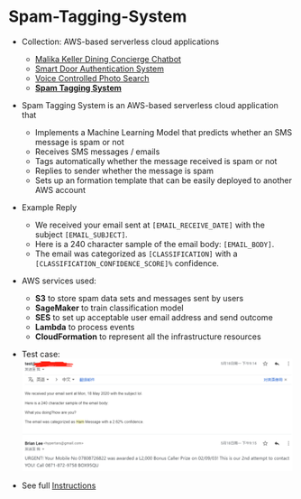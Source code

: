 # Spam-Tagging-System

- Collection: AWS-based serverless cloud applications
    - [Malika Keller Dining Concierge Chatbot](https://github.com/HyperTars/Malika-Keller-Dining-Concierge-Chatbot)
    - [Smart Door Authentication System](https://github.com/HyperTars/Smart-Door-Authentication-System)
    - [Voice Controlled Photo Search](https://github.com/HyperTars/Voice-Controlled-Photo-Search)
    - **[Spam Tagging System](https://github.com/HyperTars/Spam-Tagging-System)**
    
- Spam Tagging System is an AWS-based serverless cloud application that
    - Implements a Machine Learning Model that predicts whether an SMS message is spam or not
    - Receives SMS messages / emails
    - Tags automatically whether the message received is spam or not
    - Replies to sender whether the message is spam
    - Sets up an formation template that can be easily deployed to another AWS account

- Example Reply
    - We received your email sent at `[EMAIL_RECEIVE_DATE]` with the subject `[EMAIL_SUBJECT]`.
    - Here is a 240 character sample of the email body: `[EMAIL_BODY]`.
    - The email was categorized as `[CLASSIFICATION]` with a `[CLASSIFICATION_CONFIDENCE_SCORE]%` confidence.

- AWS services used:
    - **S3** to store spam data sets and messages sent by users
    - **SageMaker** to train classification model
    - **SES** to set up acceptable user email address and send outcome
    - **Lambda** to process events
    - **CloudFormation** to represent all the infrastructure resources

- Test case:
    ![test cast](spamTest.png)
    
    
- See full [Instructions](Instruction.pdf)
